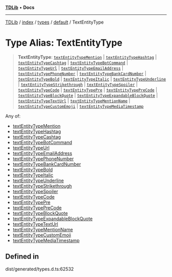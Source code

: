 [**TDLib**](../../../../../../README.md) • **Docs**

***

[TDLib](../../../../../../modules.md) / [index](../../../../../README.md) / [types](../../../README.md) / [default](../README.md) / TextEntityType

# Type Alias: TextEntityType

> **TextEntityType**: [`textEntityTypeMention`](textEntityTypeMention.md) \| [`textEntityTypeHashtag`](textEntityTypeHashtag.md) \| [`textEntityTypeCashtag`](textEntityTypeCashtag.md) \| [`textEntityTypeBotCommand`](textEntityTypeBotCommand.md) \| [`textEntityTypeUrl`](textEntityTypeUrl.md) \| [`textEntityTypeEmailAddress`](textEntityTypeEmailAddress.md) \| [`textEntityTypePhoneNumber`](textEntityTypePhoneNumber.md) \| [`textEntityTypeBankCardNumber`](textEntityTypeBankCardNumber.md) \| [`textEntityTypeBold`](textEntityTypeBold.md) \| [`textEntityTypeItalic`](textEntityTypeItalic.md) \| [`textEntityTypeUnderline`](textEntityTypeUnderline.md) \| [`textEntityTypeStrikethrough`](textEntityTypeStrikethrough.md) \| [`textEntityTypeSpoiler`](textEntityTypeSpoiler.md) \| [`textEntityTypeCode`](textEntityTypeCode.md) \| [`textEntityTypePre`](textEntityTypePre.md) \| [`textEntityTypePreCode`](textEntityTypePreCode.md) \| [`textEntityTypeBlockQuote`](textEntityTypeBlockQuote.md) \| [`textEntityTypeExpandableBlockQuote`](textEntityTypeExpandableBlockQuote.md) \| [`textEntityTypeTextUrl`](textEntityTypeTextUrl.md) \| [`textEntityTypeMentionName`](textEntityTypeMentionName.md) \| [`textEntityTypeCustomEmoji`](textEntityTypeCustomEmoji.md) \| [`textEntityTypeMediaTimestamp`](textEntityTypeMediaTimestamp.md)

Any of:
- [textEntityTypeMention](textEntityTypeMention.md)
- [textEntityTypeHashtag](textEntityTypeHashtag.md)
- [textEntityTypeCashtag](textEntityTypeCashtag.md)
- [textEntityTypeBotCommand](textEntityTypeBotCommand.md)
- [textEntityTypeUrl](textEntityTypeUrl.md)
- [textEntityTypeEmailAddress](textEntityTypeEmailAddress.md)
- [textEntityTypePhoneNumber](textEntityTypePhoneNumber.md)
- [textEntityTypeBankCardNumber](textEntityTypeBankCardNumber.md)
- [textEntityTypeBold](textEntityTypeBold.md)
- [textEntityTypeItalic](textEntityTypeItalic.md)
- [textEntityTypeUnderline](textEntityTypeUnderline.md)
- [textEntityTypeStrikethrough](textEntityTypeStrikethrough.md)
- [textEntityTypeSpoiler](textEntityTypeSpoiler.md)
- [textEntityTypeCode](textEntityTypeCode.md)
- [textEntityTypePre](textEntityTypePre.md)
- [textEntityTypePreCode](textEntityTypePreCode.md)
- [textEntityTypeBlockQuote](textEntityTypeBlockQuote.md)
- [textEntityTypeExpandableBlockQuote](textEntityTypeExpandableBlockQuote.md)
- [textEntityTypeTextUrl](textEntityTypeTextUrl.md)
- [textEntityTypeMentionName](textEntityTypeMentionName.md)
- [textEntityTypeCustomEmoji](textEntityTypeCustomEmoji.md)
- [textEntityTypeMediaTimestamp](textEntityTypeMediaTimestamp.md)

## Defined in

dist/generated/types.d.ts:62532
